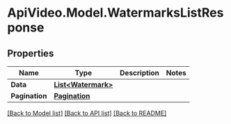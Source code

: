 # ApiVideo.Model.WatermarksListResponse

## Properties

Name | Type | Description | Notes
------------ | ------------- | ------------- | -------------
**Data** | [**List&lt;Watermark&gt;**](Watermark.md) |  | 
**Pagination** | [**Pagination**](Pagination.md) |  | 

[[Back to Model list]](../README.md#documentation-for-models) [[Back to API list]](../README.md#documentation-for-api-endpoints) [[Back to README]](../README.md)

